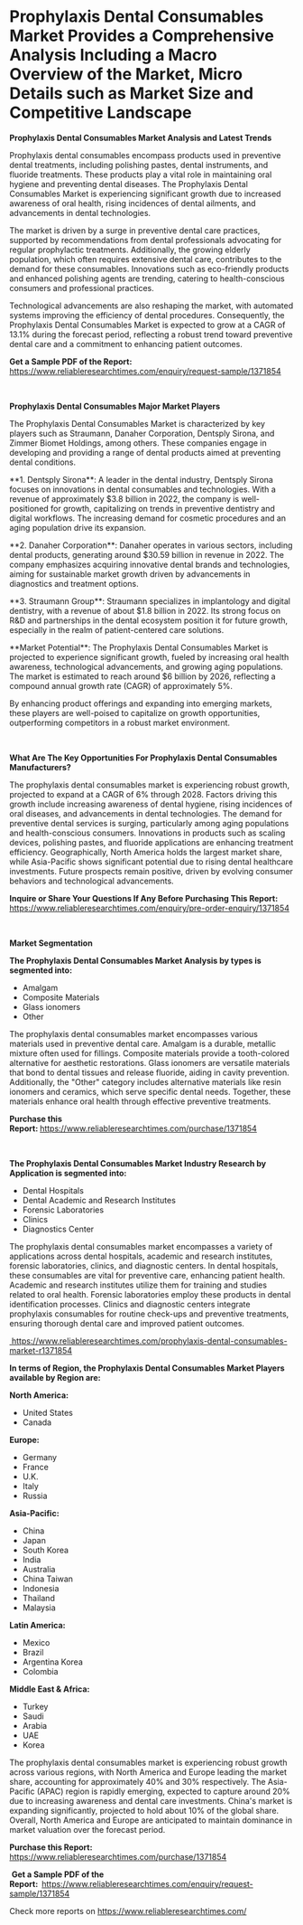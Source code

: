 <p><h1>Prophylaxis Dental Consumables Market Provides a Comprehensive Analysis Including a Macro Overview of the Market, Micro Details such as Market Size and Competitive Landscape</h1></p><p><strong>Prophylaxis Dental Consumables Market Analysis and Latest Trends</strong></p>
<p><p>Prophylaxis dental consumables encompass products used in preventive dental treatments, including polishing pastes, dental instruments, and fluoride treatments. These products play a vital role in maintaining oral hygiene and preventing dental diseases. The Prophylaxis Dental Consumables Market is experiencing significant growth due to increased awareness of oral health, rising incidences of dental ailments, and advancements in dental technologies. </p><p>The market is driven by a surge in preventive dental care practices, supported by recommendations from dental professionals advocating for regular prophylactic treatments. Additionally, the growing elderly population, which often requires extensive dental care, contributes to the demand for these consumables. Innovations such as eco-friendly products and enhanced polishing agents are trending, catering to health-conscious consumers and professional practices. </p><p>Technological advancements are also reshaping the market, with automated systems improving the efficiency of dental procedures. Consequently, the Prophylaxis Dental Consumables Market is expected to grow at a CAGR of 13.1% during the forecast period, reflecting a robust trend toward preventive dental care and a commitment to enhancing patient outcomes.</p></p>
<p><strong>Get a Sample PDF of the Report:&nbsp;</strong> <a href="https://www.reliableresearchtimes.com/enquiry/request-sample/1371854?utm_campaign=3576&utm_medium=2&utm_source=Github&utm_content=ia&utm_term=22032025&utm_id=prophylaxis-dental-consumables">https://www.reliableresearchtimes.com/enquiry/request-sample/1371854</a></p>
<p>&nbsp;</p>
<p><strong>Prophylaxis Dental Consumables Major Market Players</strong></p>
<p><p>The Prophylaxis Dental Consumables Market is characterized by key players such as Straumann, Danaher Corporation, Dentsply Sirona, and Zimmer Biomet Holdings, among others. These companies engage in developing and providing a range of dental products aimed at preventing dental conditions.</p><p>**1. Dentsply Sirona**: A leader in the dental industry, Dentsply Sirona focuses on innovations in dental consumables and technologies. With a revenue of approximately $3.8 billion in 2022, the company is well-positioned for growth, capitalizing on trends in preventive dentistry and digital workflows. The increasing demand for cosmetic procedures and an aging population drive its expansion.</p><p>**2. Danaher Corporation**: Danaher operates in various sectors, including dental products, generating around $30.59 billion in revenue in 2022. The company emphasizes acquiring innovative dental brands and technologies, aiming for sustainable market growth driven by advancements in diagnostics and treatment options.</p><p>**3. Straumann Group**: Straumann specializes in implantology and digital dentistry, with a revenue of about $1.8 billion in 2022. Its strong focus on R&D and partnerships in the dental ecosystem position it for future growth, especially in the realm of patient-centered care solutions.</p><p>**Market Potential**: The Prophylaxis Dental Consumables Market is projected to experience significant growth, fueled by increasing oral health awareness, technological advancements, and growing aging populations. The market is estimated to reach around $6 billion by 2026, reflecting a compound annual growth rate (CAGR) of approximately 5%. </p><p>By enhancing product offerings and expanding into emerging markets, these players are well-poised to capitalize on growth opportunities, outperforming competitors in a robust market environment.</p></p>
<p>&nbsp;</p>
<p><strong>What Are The Key Opportunities For Prophylaxis Dental Consumables Manufacturers?</strong></p>
<p><p>The prophylaxis dental consumables market is experiencing robust growth, projected to expand at a CAGR of 6% through 2028. Factors driving this growth include increasing awareness of dental hygiene, rising incidences of oral diseases, and advancements in dental technologies. The demand for preventive dental services is surging, particularly among aging populations and health-conscious consumers. Innovations in products such as scaling devices, polishing pastes, and fluoride applications are enhancing treatment efficiency. Geographically, North America holds the largest market share, while Asia-Pacific shows significant potential due to rising dental healthcare investments. Future prospects remain positive, driven by evolving consumer behaviors and technological advancements.</p></p>
<p><strong>Inquire or Share Your Questions If Any Before Purchasing This Report:</strong> <a href="https://www.reliableresearchtimes.com/enquiry/pre-order-enquiry/1371854?utm_campaign=3576&utm_medium=2&utm_source=Github&utm_content=ia&utm_term=22032025&utm_id=prophylaxis-dental-consumables">https://www.reliableresearchtimes.com/enquiry/pre-order-enquiry/1371854</a></p>
<p>&nbsp;</p>
<p><strong>Market Segmentation</strong></p>
<p><strong>The Prophylaxis Dental Consumables Market Analysis by types is segmented into:</strong></p>
<p><ul><li>Amalgam</li><li>Composite Materials</li><li>Glass ionomers</li><li>Other</li></ul></p>
<p><p>The prophylaxis dental consumables market encompasses various materials used in preventive dental care. Amalgam is a durable, metallic mixture often used for fillings. Composite materials provide a tooth-colored alternative for aesthetic restorations. Glass ionomers are versatile materials that bond to dental tissues and release fluoride, aiding in cavity prevention. Additionally, the "Other" category includes alternative materials like resin ionomers and ceramics, which serve specific dental needs. Together, these materials enhance oral health through effective preventive treatments.</p></p>
<p><strong>Purchase this Report:&nbsp;</strong><a href="https://www.reliableresearchtimes.com/purchase/1371854?utm_campaign=3576&utm_medium=2&utm_source=Github&utm_content=ia&utm_term=22032025&utm_id=prophylaxis-dental-consumables">https://www.reliableresearchtimes.com/purchase/1371854</a></p>
<p>&nbsp;</p>
<p><strong>The Prophylaxis Dental Consumables Market Industry Research by Application is segmented into:</strong></p>
<p><ul><li>Dental Hospitals</li><li>Dental Academic and Research Institutes</li><li>Forensic Laboratories</li><li>Clinics</li><li>Diagnostics Center</li></ul></p>
<p><p>The prophylaxis dental consumables market encompasses a variety of applications across dental hospitals, academic and research institutes, forensic laboratories, clinics, and diagnostic centers. In dental hospitals, these consumables are vital for preventive care, enhancing patient health. Academic and research institutes utilize them for training and studies related to oral health. Forensic laboratories employ these products in dental identification processes. Clinics and diagnostic centers integrate prophylaxis consumables for routine check-ups and preventive treatments, ensuring thorough dental care and improved patient outcomes.</p></p>
<p><a href="https://www.reliableresearchtimes.com/prophylaxis-dental-consumables-market-r1371854?utm_campaign=3576&utm_medium=2&utm_source=Github&utm_content=ia&utm_term=22032025&utm_id=prophylaxis-dental-consumables">&nbsp;https://www.reliableresearchtimes.com/prophylaxis-dental-consumables-market-r1371854</a></p>
<p><strong>In terms of Region, the Prophylaxis Dental Consumables Market Players available by Region are:</strong></p>
<p>
    <p> <strong> North America: </strong>
        <ul>
            <li>United States</li>
            <li>Canada</li>
        </ul>
        </p> 
    <p> <strong> Europe: </strong>
        <ul>
            <li>Germany</li>
            <li>France</li>
            <li>U.K.</li>
            <li>Italy</li>
            <li>Russia</li>
        </ul>
        </p> 
    <p> <strong> Asia-Pacific: </strong>
        <ul>
            <li>China</li>
            <li>Japan</li>
            <li>South Korea</li>
            <li>India</li>
            <li>Australia</li>
            <li>China Taiwan</li>
            <li>Indonesia</li>
            <li>Thailand</li>
            <li>Malaysia</li>
        </ul>
        </p> 
    <p> <strong> Latin America: </strong>
        <ul>
            <li>Mexico</li>
            <li>Brazil</li>
            <li>Argentina Korea</li>
            <li>Colombia</li>
        </ul>
        </p> 
    <p> <strong> Middle East & Africa: </strong>
        <ul>
            <li>Turkey</li>
            <li>Saudi</li>
            <li>Arabia</li>
            <li>UAE</li>
            <li>Korea</li>
        </ul>
    </p>
    </p>
<p><p>The prophylaxis dental consumables market is experiencing robust growth across various regions, with North America and Europe leading the market share, accounting for approximately 40% and 30% respectively. The Asia-Pacific (APAC) region is rapidly emerging, expected to capture around 20% due to increasing awareness and dental care investments. China's market is expanding significantly, projected to hold about 10% of the global share. Overall, North America and Europe are anticipated to maintain dominance in market valuation over the forecast period.</p></p>
<p><strong>Purchase this Report: </strong><a href="https://www.reliableresearchtimes.com/purchase/1371854?utm_campaign=3576&utm_medium=2&utm_source=Github&utm_content=ia&utm_term=22032025&utm_id=prophylaxis-dental-consumables">https://www.reliableresearchtimes.com/purchase/1371854</a></p>
<p>&nbsp;<strong>Get a Sample PDF of the Report:&nbsp;&nbsp;</strong><a href="https://www.reliableresearchtimes.com/enquiry/request-sample/1371854?utm_campaign=3576&utm_medium=2&utm_source=Github&utm_content=ia&utm_term=22032025&utm_id=prophylaxis-dental-consumables">https://www.reliableresearchtimes.com/enquiry/request-sample/1371854</a></p>
<p><strong></strong></p>
<p>Check more reports on <a href="https://www.reliableresearchtimes.com/?utm_campaign=3576&utm_medium=2&utm_source=Github&utm_content=ia&utm_term=22032025&utm_id=prophylaxis-dental-consumables">https://www.reliableresearchtimes.com/</a></p>